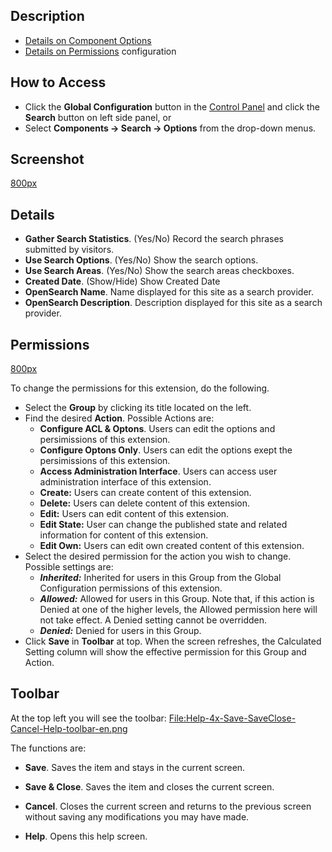<!-- Filename: Help4.x:Components_Search_Manager_Options / Display title: Components Search Manager Options -->

## Description

- [Details on Component
  Options](https://docs.joomla.org/Help4.x:Components_Search_Manager_Options#Component "Special:MyLanguage/Help4.x:Components Search Manager Options")
- [Details on
  Permissions](https://docs.joomla.org/Help4.x:Components_Search_Manager_Options#Permissions "Special:MyLanguage/Help4.x:Components Search Manager Options")
  configuration

## How to Access

- Click the **Global Configuration** button in the [Control
  Panel](https://docs.joomla.org/Help4.x:Site_Control_Panel "Special:MyLanguage/Help4.x:Site Control Panel")
  and click the **Search** button on left side panel, or
- Select **Components **→** Search **→** Options** from the drop-down
  menus.

## Screenshot

<a
href="https://docs.joomla.org/index.php?title=Special:Upload&amp;wpDestFile=Help-4x-components-search-manager-options-screen-en.png"
class="new"
title="File:Help-4x-components-search-manager-options-screen-en.png">800px</a>

## Details

- **Gather Search Statistics**. (Yes/No) Record the search phrases
  submitted by visitors.
- **Use Search Options**. (Yes/No) Show the search options.
- **Use Search Areas**. (Yes/No) Show the search areas checkboxes.
- **Created Date**. (Show/Hide) Show Created Date
- **OpenSearch Name**. Name displayed for this site as a search
  provider.
- **OpenSearch Description**. Description displayed for this site as a
  search provider.

## Permissions

<a
href="https://docs.joomla.org/index.php?title=Special:Upload&amp;wpDestFile=Help-4x-components-search-manager-options-permissions-screen-en.png"
class="new"
title="File:Help-4x-components-search-manager-options-permissions-screen-en.png">800px</a>

To change the permissions for this extension, do the following.

- Select the **Group** by clicking its title located on the left.
- Find the desired **Action**. Possible Actions are:
  - **Configure ACL & Optons**. Users can edit the options and
    persimissions of this extension.
  - **Configure Optons Only**. Users can edit the options exept the
    persimissions of this extension.
  - **Access Administration Interface**. Users can access user
    administration interface of this extension.
  - **Create:** Users can create content of this extension.
  - **Delete:** Users can delete content of this extension.
  - **Edit:** Users can edit content of this extension.
  - **Edit State:** User can change the published state and related
    information for content of this extension.
  - **Edit Own:** Users can edit own created content of this extension.
- Select the desired permission for the action you wish to change.
  Possible settings are:
  - ***Inherited:*** Inherited for users in this Group from the Global
    Configuration permissions of this extension.
  - ***Allowed:*** Allowed for users in this Group. Note that, if this
    action is Denied at one of the higher levels, the Allowed permission
    here will not take effect. A Denied setting cannot be overridden.
  - ***Denied:*** Denied for users in this Group.
- Click **Save** in **Toolbar** at top. When the screen refreshes, the
  Calculated Setting column will show the effective permission for this
  Group and Action.

## Toolbar

At the top left you will see the toolbar: <a
href="https://docs.joomla.org/index.php?title=Special:Upload&amp;wpDestFile=Help-4x-Save-SaveClose-Cancel-Help-toolbar-en.png"
class="new"
title="File:Help-4x-Save-SaveClose-Cancel-Help-toolbar-en.png">File:Help-4x-Save-SaveClose-Cancel-Help-toolbar-en.png</a>

The functions are:

- **Save**. Saves the item and stays in the current screen.

<!-- -->

- **Save & Close**. Saves the item and closes the current screen.

<!-- -->

- **Cancel**. Closes the current screen and returns to the previous
  screen without saving any modifications you may have made.

<!-- -->

- **Help**. Opens this help screen.
